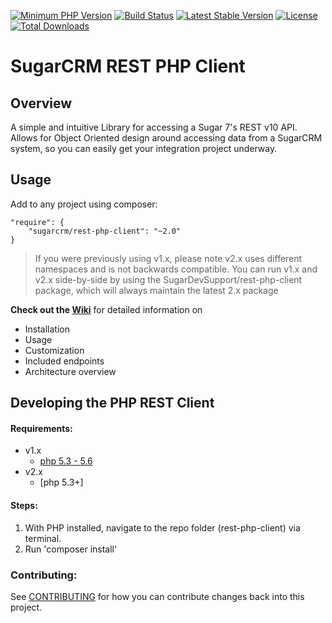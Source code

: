 [![Minimum PHP Version](https://img.shields.io/badge/php-%3E%3D%205.3-8892BF.svg)](https://php.net/)
[![Build Status](https://travis-ci.org/sugarcrm/rest-php-client.svg?branch=master)](https://travis-ci.org/sugarcrm/rest-php-client)
[![Latest Stable Version](https://poser.pugx.org/sugarcrm/rest-php-client/v/stable)](https://packagist.org/packages/sugarcrm/rest-php-client)
[![License](https://poser.pugx.org/sugarcrm/rest-php-client/license)](https://packagist.org/packages/sugarcrm/rest-php-client)
[![Total Downloads](https://poser.pugx.org/sugarcrm/rest-php-client/downloads)](https://packagist.org/packages/sugarcrm/rest-php-client)

# SugarCRM REST PHP Client

## Overview
A simple and intuitive Library for accessing a Sugar 7's REST v10 API. Allows for Object Oriented design around accessing data from a SugarCRM system, so you can easily get your integration project underway.

## Usage
Add to any project using composer:
```
"require": {
    "sugarcrm/rest-php-client": "~2.0"
}
```
> If you were previously using v1.x, please note v2.x uses different namespaces and is not backwards compatible. 
> You can run v1.x and v2.x side-by-side by using the SugarDevSupport/rest-php-client package, which will always maintain the latest 2.x package

__Check out the [Wiki](https://github.com/sugarcrm/rest-php-client/wiki)__ for detailed information on 
* Installation
* Usage
* Customization
* Included endpoints
* Architecture overview

## Developing the PHP REST Client

#### Requirements:
* v1.x
  * [php 5.3 - 5.6](https://php.org/)
* v2.x
  * [php 5.3+]

#### Steps:
1. With PHP installed, navigate to the repo folder (rest-php-client) via terminal.
2. Run 'composer install'

### Contributing:
See [CONTRIBUTING](CONTRIBUTING.md) for how you can contribute changes back into this project.



